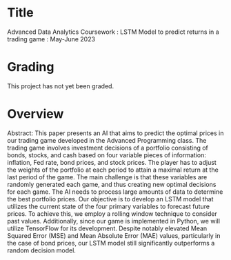 # Title
Advanced Data Analytics Coursework : LSTM Model to predict returns in a trading game : May-June 2023

# Grading
This project has not yet been graded.

# Overview
Abstract:
This paper presents an AI that aims to predict the optimal prices in our trading game developed in the Advanced Programming class. The trading game involves investment decisions of a portfolio consisting of bonds, stocks, and cash based on four variable pieces of information: inflation, Fed rate, bond prices, and stock prices. The player has to adjust the weights of the portfolio at each period to attain a maximal return at the last period of the game. The main challenge is that these variables are randomly generated each game, and thus creating new optimal decisions for each game. The AI needs to process large amounts of data to determine the best portfolio prices. Our objective is to develop an LSTM model that utilizes the current state of the four primary variables to forecast future prices. To achieve this, we employ a rolling window technique to consider past values. Additionally, since our game is implemented in Python, we will utilize TensorFlow for its development. Despite notably elevated Mean Squared Error (MSE) and Mean Absolute Error (MAE) values, particularly in the case of bond prices, our LSTM model still significantly outperforms a random decision model. 

